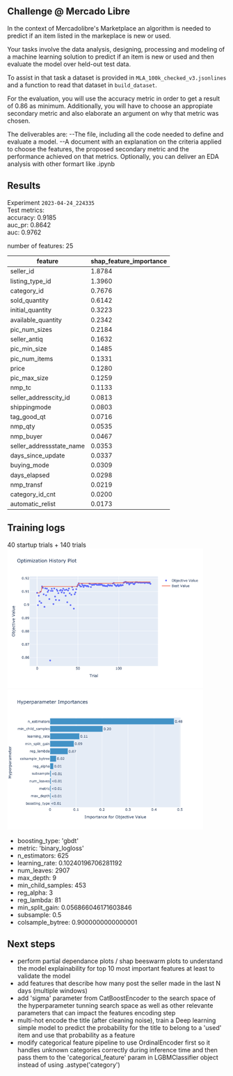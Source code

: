 ## Challenge @ Mercado Libre


In the context of Mercadolibre's Marketplace an algorithm is needed to predict if an item listed in the markeplace is new or used.

Your tasks involve the data analysis, designing, processing and modeling of a machine learning solution 
to predict if an item is new or used and then evaluate the model over held-out test data.

To assist in that task a dataset is provided in `MLA_100k_checked_v3.jsonlines` and a function to read that dataset in `build_dataset`.

For the evaluation, you will use the accuracy metric in order to get a result of 0.86 as minimum. 
Additionally, you will have to choose an appropiate secondary metric and also elaborate an argument on why that metric was chosen.

The deliverables are:
--The file, including all the code needed to define and evaluate a model.
--A document with an explanation on the criteria applied to choose the features, 
  the proposed secondary metric and the performance achieved on that metrics. 
  Optionally, you can deliver an EDA analysis with other formart like .ipynb

##  Results

Experiment `2023-04-24_224335`  
Test metrics:   
accuracy: 0.9185  
auc_pr: 0.8642  
auc: 0.9762  

number of features: 25

| feature                  | shap_feature_importance |
|--------------------------|-------------------------|
| seller_id                |             1.8784 |
| listing_type_id          |             1.3960 |
| category_id              |            0.7676 |
| sold_quantity            |            0.6142 |
| initial_quantity         |            0.3223 |
| available_quantity       |            0.2342 |
| pic_num_sizes            |            0.2184 |
| seller_antiq             |            0.1632 |
| pic_min_size             |             0.1485 |
| pic_num_items            |            0.1331 |
| price                    |            0.1280 |
| pic_max_size             |            0.1259 |
| nmp_tc                   |            0.1133 |
| seller_addresscity_id    |           0.0813 |
| shippingmode             |            0.0803 |
| tag_good_qt              |           0.0716 |
| nmp_qty                  |           0.0535 |
| nmp_buyer                |           0.0467 |
| seller_addressstate_name |           0.0353 |
| days_since_update        |           0.0337 |
| buying_mode              |           0.0309 |
| days_elapsed             |           0.0298 |
| nmp_transf               |           0.0219 |
| category_id_cnt          |           0.0200 |
| automatic_relist         |           0.0173 |

## Training logs  
40 startup trials + 140 trials  
<img src=src/trained_models/2023-04-24_224335/param_optimization_history.png alt= “asd” width="450" height="321">
<img src=src/trained_models/2023-04-24_224335/param_optimization_importance.png alt= “asd” width="450" height="321">
  
  
- boosting_type: 'gbdt'  
- metric: 'binary_logloss'
- n_estimators: 625
- learning_rate: 0.10240196706281192
- num_leaves: 2907
- max_depth: 9
- min_child_samples: 453
- reg_alpha: 3
- reg_lambda: 81
- min_split_gain: 0.056866046171603846
- subsample: 0.5
- colsample_bytree: 0.9000000000000001
## Next steps  
- perform partial dependance plots / shap beeswarm plots to understand the model explainability for top 10 most important features at least to validate the model
- add features that describe how many post the seller made in the last N days (multiple windows)  
- add 'sigma' parameter from CatBoostEncoder to the search space of the hyperparameter tunning search space as well as other relevante parameters that can impact the features encoding step
- multi-hot encode the title (after cleaning noise), train a Deep learning simple model to predict the probability for the title to belong to a 'used' item and use that probability as a feature
- modify categorical feature pipeline to use OrdinalEncoder first so it handles unknown categories correctly during inference time and then pass them to the 'categorical_feature' param in LGBMClassifier object instead of using .astype('category')



